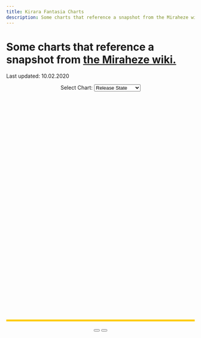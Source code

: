 ```yaml
---
title: Kirara Fantasia Charts
description: Some charts that reference a snapshot from the Miraheze wiki.
---
```


# Some charts that reference a snapshot from [the Miraheze wiki.](https://kirarafantasia.miraheze.org/wiki/Main_Page)
Last updated: 10.02.2020

<script src="assets/js/KiraraStats.js"></script>
<div style="text-align:center">
  <label for="chartselect">Select Chart: </label>
  <select id="chartselect">
    <optgroup label="5* Cards">
      <option value="0">Release State</option>
      <option value="2">Attributes</option>
      <option value="3">Classes</option>
      <option value="4">Class/Attribute</option>
    </optgroup>
    <optgroup label="Others">
      <option value="1">Rarities</option>
    </optgroup>
  </select>
</div>
<div id="chartarea" class="ui-widget-content" style="width: 100%; min-height: 400px; height: 600px; margin: 10px auto; border-bottom: 5px solid #FFCC00;">
  <canvas id="myChart"></canvas>
</div>
<div style="text-align:center">
  <button id="chartplus"></button>
  <button id="chartminus"></button>
</div>